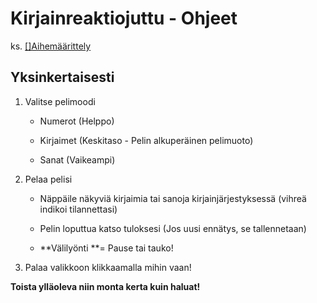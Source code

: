 Kirjainreaktiojuttu - Ohjeet
============================

ks. [[]Aihemäärittely](aihe.md)

Yksinkertaisesti
----------------

1.  Valitse pelimoodi

    -   Numerot (Helppo)

    -   Kirjaimet (Keskitaso - Pelin alkuperäinen pelimuoto)

    -   Sanat (Vaikeampi)

2.  Pelaa pelisi

    -   Näppäile näkyviä kirjaimia tai sanoja kirjainjärjestyksessä (vihreä
        indikoi tilannettasi)

    -   Pelin loputtua katso tuloksesi (Jos uusi ennätys, se tallennetaan)

    -   **Välilyönti **= Pause tai tauko!

3.  Palaa valikkoon klikkaamalla mihin vaan!

**Toista ylläoleva niin monta kerta kuin haluat!**
